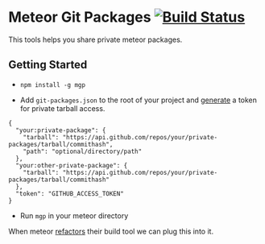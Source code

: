 # Meteor Git Packages [![Build Status](https://travis-ci.org/DispatchMe/mgp.svg)](https://travis-ci.org/DispatchMe/mgp)

This tools helps you share private meteor packages.

## Getting Started

- `npm install -g mgp`

- Add `git-packages.json` to the root of your project and [generate](https://github.com/settings/applications#personal-access-tokens) a token for private tarball access.

````
{
  "your:private-package": {
    "tarball": "https://api.github.com/repos/your/private-packages/tarball/commithash",
    "path": "optional/directory/path"
  },
  "your:other-private-package": {
    "tarball": "https://api.github.com/repos/your/private-packages/tarball/commithash"
  },
  "token": "GITHUB_ACCESS_TOKEN"
}
````

- Run `mgp` in your meteor directory

When meteor [refactors](https://meteor.hackpad.com/Proposal-queues-based-build-tool-kbqhWoYYfKR)
 their build tool we can plug this into it.
